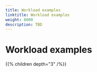 ```yaml
---
title: Workload examples
linktitle: Workload examples
weight: 8000
description: TBD
---
```

# Workload examples

{{% children depth="3" /%}}
